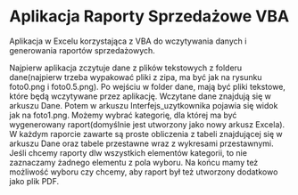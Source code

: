 # Aplikacja Raporty Sprzedażowe VBA
Aplikacja w Excelu korzystająca z VBA do wczytywania danych i generowania raportów sprzedażowych.

Najpierw aplikacja zczytuje dane z plików tekstowych z folderu dane(najpierw trzeba wypakować pliki z zipa, ma być jak na rysunku foto0.png i foto0.5.png). Po wejściu w folder dane, mają być pliki tekstowe, które będą wczytywane przez aplikację.
Wczytane dane znajdują się w arkuszu Dane.
Potem w arkuszu Interfejs_uzytkownika pojawia się widok jak na foto1.png.
Możemy wybrać kategorię, dla której ma być wygenerowany raport(domyślnie jest utworzony jako nowy arkusz Excela).
W każdym raporcie zawarte są proste obliczenia z tabeli znajdującej się w arkuszu Dane
oraz tabele przestawne wraz z wykresami przestawnymi.
Jeśli chcemy raporty dlw wszystkich elementów kategorii, to nie zaznaczamy żadnego elementu z pola wyboru.
Na końcu mamy też możliwość wyboru czy chcemy, aby raport był też utworzony dodatkowo jako plik PDF.

